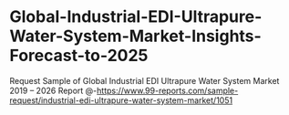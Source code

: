 # Global-Industrial-EDI-Ultrapure-Water-System-Market-Insights-Forecast-to-2025
Request Sample of Global Industrial EDI Ultrapure Water System Market 2019 – 2026 Report @-https://www.99-reports.com/sample-request/industrial-edi-ultrapure-water-system-market/1051
